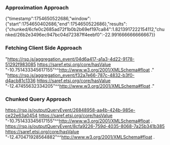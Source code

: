 ### Approximation Approach

{"timestamp":1754650522686,"window":{"start":1754650402686,"end":1754650522686},"results":{"chunked/6cfe0c2685ad72f1b0b2b69ef197ca84":1.8213917222154112,"chunked/26b2e3496ec947bc04d72387ff4eebf0":-22.991666666666667}}


### Fetching Client Side Approach
"<https://rsp.js/aggregation_event/04d6a417-a1a3-4d22-9178-51292f983085> <https://saref.etsi.org/core/hasValue> \"-10.751433345617155\"^^<http://www.w3.org/2001/XMLSchema#float> ."
"<https://rsp.js/aggregation_event/f32a7e66-787c-4832-b3f0-d4acb81c1336> <https://saref.etsi.org/core/hasValue> \"-12.47455632334205\"^^<http://www.w3.org/2001/XMLSchema#float> ."

### Chunked Query Approach

 <https://rsp.js/outputQueryEvent/26848958-aa4b-424b-985e-ce22e63a0454> <https://saref.etsi.org/core/hasValue> "-10.751433345617155"^^<http://www.w3.org/2001/XMLSchema#float> .
 <https://rsp.js/outputQueryEvent/8cfa9226-759d-4035-8068-7a25b341b385> <https://saref.etsi.org/core/hasValue> "-12.470471928564882"^^<http://www.w3.org/2001/XMLSchema#float> .
